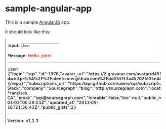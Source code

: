 sample-angular-app
==================

This is a sample [AngularJS](http://angularjs.org) app.

It should look like this:

![Screenshot](./screenshot.png)
